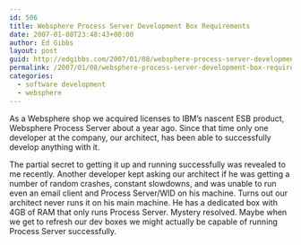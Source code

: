 ```yaml
---
id: 506
title: Websphere Process Server Development Box Requirements
date: 2007-01-08T23:48:43+00:00
author: Ed Gibbs
layout: post
guid: http://edgibbs.com/2007/01/08/websphere-process-server-development-box-requirements/
permalink: /2007/01/08/websphere-process-server-development-box-requirements/
categories:
  - software development
  - websphere
---
```

As a Websphere shop we acquired licenses to IBM&#8217;s nascent ESB product, Websphere Process Server about a year ago. Since that time only one developer at the company, our architect, has been able to successfully develop anything with it. 

The partial secret to getting it up and running successfully was revealed to me recently. Another developer kept asking our architect if he was getting a number of random crashes, constant slowdowns, and was unable to run even an email client and Process Server/WID on his machine. Turns out our architect never runs it on his main machine. He has a dedicated box with 4GB of RAM that only runs Process Server. Mystery resolved. Maybe when we get to refresh our dev boxes we might actually be capable of running Process Server successfully.